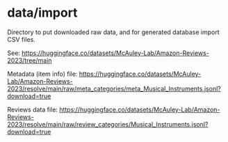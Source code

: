 # data/import

Directory to put downloaded raw data, and for generated database import CSV files.

See: https://huggingface.co/datasets/McAuley-Lab/Amazon-Reviews-2023/tree/main

Metadata (item info) file:
https://huggingface.co/datasets/McAuley-Lab/Amazon-Reviews-2023/resolve/main/raw/meta_categories/meta_Musical_Instruments.jsonl?download=true

Reviews data file:
https://huggingface.co/datasets/McAuley-Lab/Amazon-Reviews-2023/resolve/main/raw/review_categories/Musical_Instruments.jsonl?download=true
